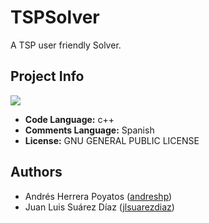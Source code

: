 # TSPSolver

A TSP user friendly Solver.

## Project Info

![](https://travis-ci.org/andreshp/TSPSolver.svg?branch=master)

- **Code Language:** c++
- **Comments Language:** Spanish
- **License:** GNU GENERAL PUBLIC LICENSE

## Authors

- Andrés Herrera Poyatos ([andreshp](https://github.com/andreshp))
- Juan Luis Suárez Díaz ([jlsuarezdiaz](https://github.com/jlsuarezdiaz))
